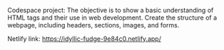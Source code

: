 Codespace project: The  objective is to show a basic understanding of HTML tags and their use in web development. Create the structure of a webpage, including headers, sections, images, and forms.

Netlify link: https://idyllic-fudge-9e84c0.netlify.app/
